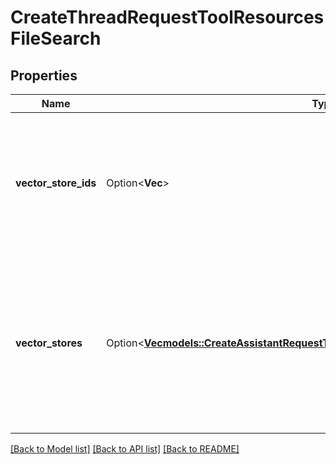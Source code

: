 # CreateThreadRequestToolResourcesFileSearch

## Properties

Name | Type | Description | Notes
------------ | ------------- | ------------- | -------------
**vector_store_ids** | Option<**Vec<String>**> | The [vector store](/docs/api-reference/vector-stores/object) attached to this thread. There can be a maximum of 1 vector store attached to the thread.  | [optional]
**vector_stores** | Option<[**Vec<models::CreateAssistantRequestToolResourcesFileSearchVectorStoresInner>**](CreateAssistantRequest_tool_resources_file_search_vector_stores_inner.md)> | A helper to create a [vector store](/docs/api-reference/vector-stores/object) with file_ids and attach it to this thread. There can be a maximum of 1 vector store attached to the thread.  | [optional]

[[Back to Model list]](../README.md#documentation-for-models) [[Back to API list]](../README.md#documentation-for-api-endpoints) [[Back to README]](../README.md)


